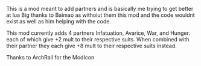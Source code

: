 This is a mod meant to add partners and is basically me trying to get better at lua
Big thanks to Baimao as withoiut them this mod and the code wouldnt exist as well as him helping with the code.

This mod currently adds 4 partners
Infatuation, Avarice, War, and Hunger. each of which give +2 mult to their respective suits. When combined with their partner they each give +8 mult to their respective suits instead.

Thanks to ArchRail for the ModIcon
